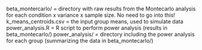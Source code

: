 beta_montercarlo/ = directory with raw results from the Montecarlo analysis for each condition x variance x sample size. No need to go into this!
k_means_centroids.csv = the input group means, used to simulate data
power_analysis.R = R script to perform power analysis (results in beta_montecarlo/)
power_analysis/ = directory including the power analysis for each group (summarizing the data in beta_montecarlo/)